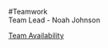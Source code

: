 #Teamwork  
Team Lead - Noah Johnson

[Team Availability](https://www.when2meet.com/?11552488-qjqrX)

